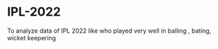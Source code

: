 # IPL-2022
To analyze data of IPL 2022 like who played very well in balling , bating, wicket keepering
